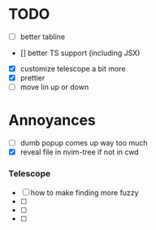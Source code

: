 # TODO

- [ ] better tabline
- [] better TS support (including JSX)
- [x] customize telescope a bit more
- [x] prettier
- [ ] move lin up or down

# Annoyances

- [ ] dumb popup comes up way too much
- [x] reveal file in nvim-tree if not in cwd

### Telescope

- [ ] how to make finding more fuzzy
- [ ]
- [ ]
- [ ]
